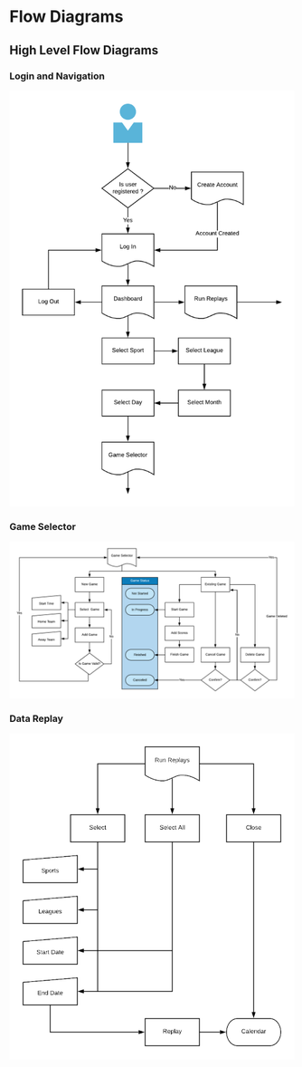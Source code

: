 # Flow Diagrams

## High Level Flow Diagrams

### Login and Navigation

![](../../.gitbook/assets/image%20%288%29.png)

### Game Selector

![](../../.gitbook/assets/image%20%287%29.png)

### Data Replay

![](../../.gitbook/assets/image.png)

